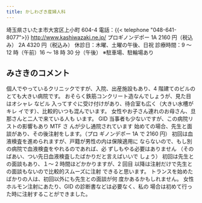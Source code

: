 ```yaml
---
title: かしわざき産婦人科
---
```

埼玉県さいたま市大宮区上小町 604-4
電話：{{< telephone "048-641-8077">}}
<http://www.kashiwazaki.ne.jp/>
プロギノンデポー
1A 2160 円（税込み）
2A 4320 円（税込み）
休診日：木曜、土曜の午後、日祝
診療時間：9 ～ 12 時（午前）16 ～ 18 時 30 分（午後） ※駐車場、駐輪場あり
## みさきのコメント
個人でやっているクリニックですが、入院、出産施設もあり、4 階建てのビルのとても大きい病院です。
おそらく鉄筋コンクリート造なんでしょうが、見た目はオシャレ なビル
入ってすぐに受け付けがあり、待合室も広く（大きい水槽がキレ イです）、比較的いつも混んでいます。
女性やお子さん連れのお母さん、旦那さんと二人で来ている人も います。
GID 当事者も少ないですが、この病院リストの影響もあり MTF さ んが少し通院されています
始めての場合、先生と面談があり、その後注射をします。（プロ ギノンデポー 1A で 2160 円）
初回は血液検査を進められますが、戸籍が男性の内は保険適用に ならないので、もし別の病院で血液検査をやれるのであれば、必 ずしもやる必要はありません
（そのばあい、つい先日血液検査したばかりだと言えばいいで しょう）
初回は先生との面談もあり、１～ 2 時間ほどかかりますが、2 回目 以降は注射だけで先生との面談もないので比較的スムーズに注射 できると思います。
トランスを始めたばかりの人は、初回以外にも先生との面談が何 度かあるかもしれません。
女性ホルモン注射にあたり、GID の診断書などは必要なく、私の 場合は初めて行った時に注射することができました。
